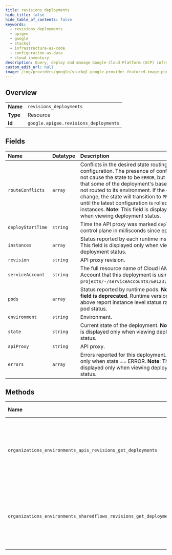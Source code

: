 ```yaml
---
title: revisions_deployments
hide_title: false
hide_table_of_contents: false
keywords:
  - revisions_deployments
  - apigee
  - google    
  - stackql
  - infrastructure-as-code
  - configuration-as-data
  - cloud inventory
description: Query, deploy and manage Google Cloud Platform (GCP) infrastructure and resources using SQL
custom_edit_url: null
image: /img/providers/google/stackql-google-provider-featured-image.png
---
```

  
    

## Overview
<table><tbody>
<tr><td><b>Name</b></td><td><code>revisions_deployments</code></td></tr>
<tr><td><b>Type</b></td><td>Resource</td></tr>
<tr><td><b>Id</b></td><td><code>google.apigee.revisions_deployments</code></td></tr>
</tbody></table>

## Fields
| Name | Datatype | Description |
|:-----|:---------|:------------|
| `routeConflicts` | `array` | Conflicts in the desired state routing configuration. The presence of conflicts does not cause the state to be `ERROR`, but it will mean that some of the deployment's base paths are not routed to its environment. If the conflicts change, the state will transition to `PROGRESSING` until the latest configuration is rolled out to all instances. **Note**: This field is displayed only when viewing deployment status. |
| `deployStartTime` | `string` | Time the API proxy was marked `deployed` in the control plane in millisconds since epoch. |
| `instances` | `array` | Status reported by each runtime instance. **Note**: This field is displayed only when viewing deployment status. |
| `revision` | `string` | API proxy revision. |
| `serviceAccount` | `string` | The full resource name of Cloud IAM Service Account that this deployment is using, eg, `projects/-/serviceAccounts/&#123;email&#125;`. |
| `pods` | `array` | Status reported by runtime pods. **Note**: **This field is deprecated**. Runtime versions 1.3 and above report instance level status rather than pod status. |
| `environment` | `string` | Environment. |
| `state` | `string` | Current state of the deployment. **Note**: This field is displayed only when viewing deployment status. |
| `apiProxy` | `string` | API proxy. |
| `errors` | `array` | Errors reported for this deployment. Populated only when state == ERROR. **Note**: This field is displayed only when viewing deployment status. |
## Methods
| Name | Accessible by | Required Params | Description |
|:-----|:--------------|:----------------|:------------|
| `organizations_environments_apis_revisions_get_deployments` | `SELECT` | `apisId, environmentsId, organizationsId, revisionsId` | Gets the deployment of an API proxy revision and actual state reported by runtime pods. |
| `organizations_environments_sharedflows_revisions_get_deployments` | `SELECT` | `environmentsId, organizationsId, revisionsId, sharedflowsId` | Gets the deployment of a shared flow revision and actual state reported by runtime pods. |
